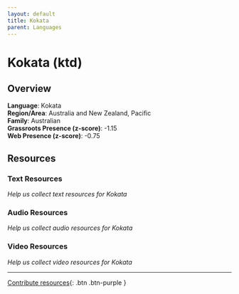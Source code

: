 ```yaml
---
layout: default
title: Kokata
parent: Languages
---
```


# Kokata (ktd)

## Overview

**Language**: Kokata  
**Region/Area**: Australia and New Zealand, Pacific  
**Family**: Australian  
**Grassroots Presence (z-score)**: -1.15  
**Web Presence (z-score)**: -0.75  

## Resources

### Text Resources
*Help us collect text resources for Kokata*

### Audio Resources
*Help us collect audio resources for Kokata*

### Video Resources
*Help us collect video resources for Kokata*

---

[Contribute resources](https://forms.office.com/e/1SfLJx3u1r){: .btn .btn-purple }
